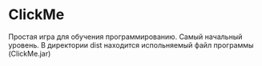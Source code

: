 # ClickMe
Простая игра для обучения программированию. 
Самый начальный уровень.
В директории dist находится испольняемый файл программы (ClickMe.jar)

